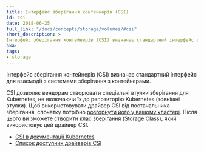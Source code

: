 ```yaml
---
title: Інтерфейс зберігання контейнерів (CSI)
id: csi
date: 2018-06-25
full_link: "/docs/concepts/storage/volumes/#csi"
short_description: >
Інтерфейс зберігання контейнерів (CSI) визначає стандартний інтерфейс для взаємодії з системами зберігання з контейнерами.
aka: 
tags:
- storage 
---
```

 Інтерфейс зберігання контейнерів (CSI) визначає стандартний інтерфейс для взаємодії з системами зберігання з контейнерами.

<!--more--> 

CSI дозволяє вендорам створювати спеціальні втулки зберігання для Kubernetes, не включаючи їх до репозиторію Kubernetes (зовнішні втулки). Щоб використовувати драйвер CSI від постачальника зберігання, спочатку потрібно [розгорнути його у вашому кластері](https://kubernetes-csi.github.io/docs/deploying.html). Після цього ви зможете створити [клас зберігання](/docs/concepts/storage/storage-classes/) (Storage Class), який використовує цей драйвер CSI.

* [CSI в документації Kubernetes](/docs/concepts/storage/volumes/#csi)
* [Список доступних драйверів CSI](https://kubernetes-csi.github.io/docs/drivers.html)
